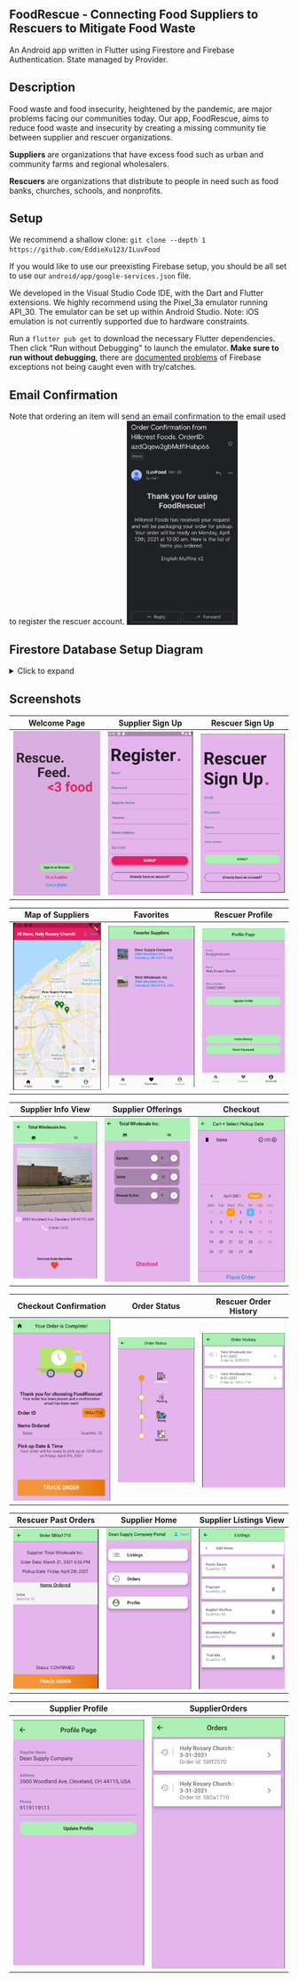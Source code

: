 ## FoodRescue - Connecting Food Suppliers to Rescuers to Mitigate Food Waste 

An Android app written in Flutter using Firestore and Firebase Authentication. State managed by Provider.

## Description
Food waste and food insecurity, heightened by the pandemic, are major problems facing our communities today. Our app, FoodRescue, aims to reduce food waste and insecurity by creating a missing community tie between supplier and rescuer organizations.

**Suppliers** are organizations that have excess food such as urban and community farms and regional wholesalers.

**Rescuers** are organizations that distribute to people in need such as food banks, churches, schools, and nonprofits.
## Setup
We recommend a shallow clone: `git clone --depth 1 https://github.com/EddieXu123/ILuvFood`

If you would like to use our preexisting Firebase setup, you should be all set to use our `android/app/google-services.json` file. 

We developed in the Visual Studio Code IDE, with the Dart and Flutter extensions. We highly recommend using the Pixel_3a emulator running API_30. The emulator can be set up within Android Studio. Note: iOS emulation is not currently supported due to hardware constraints. 

Run a `flutter pub get` to download the necessary Flutter dependencies. Then click "Run without Debugging" to launch the emulator. **Make sure to run without debugging**, there are [documented problems](https://github.com/FirebaseExtended/flutterfire/issues/3475) of Firebase exceptions not being caught even with try/catches. 

## Email Confirmation
Note that ordering an item will send an email confirmation to the email used to register the rescuer account. 
<img src = "https://github.com/EddieXu123/ILuvFood/blob/main/screenshots/email_confirm.jpg" width = "200">


## Firestore Database Setup Diagram
<details>
<summary> Click to expand </summary>
<img src = "https://github.com/EddieXu123/ILuvFood/blob/main/screenshots/db_food.jpeg">
</details>

## Screenshots

Welcome Page               |  Supplier Sign Up               | Rescuer Sign Up              
:-------------------------:|:-------------------------:|:-------------------------:
![](https://github.com/EddieXu123/ILuvFood/blob/main/screenshots/welcome_page.png)|![](https://github.com/EddieXu123/ILuvFood/blob/main/screenshots/supplier_signup.png)|![](https://github.com/EddieXu123/ILuvFood/blob/main/screenshots/rescuer_signup.png)|

Map of Suppliers               |  Favorites               | Rescuer Profile              
:-------------------------:|:-------------------------:|:-------------------------:
![](https://github.com/EddieXu123/ILuvFood/blob/main/screenshots/map.png)|![](https://github.com/EddieXu123/ILuvFood/blob/main/screenshots/favorites.png)|![](https://github.com/EddieXu123/ILuvFood/blob/main/screenshots/rescuer_profile.png)|

Supplier Info View               |  Supplier Offerings               | Checkout              
:-------------------------:|:-------------------------:|:-------------------------:
![](https://github.com/EddieXu123/ILuvFood/blob/main/screenshots/supplier_view.png)|![](https://github.com/EddieXu123/ILuvFood/blob/main/screenshots/supplier_offerings.png)|![](https://github.com/EddieXu123/ILuvFood/blob/main/screenshots/checkout.png)|

Checkout Confirmation               |  Order Status               | Rescuer Order History              
:-------------------------:|:-------------------------:|:-------------------------:
![](https://github.com/EddieXu123/ILuvFood/blob/main/screenshots/confirmation.png)|![](https://github.com/EddieXu123/ILuvFood/blob/main/screenshots/order_status.png)|![](https://github.com/EddieXu123/ILuvFood/blob/main/screenshots/rescuer_order_history.png)|

Rescuer Past Orders               |  Supplier Home               | Supplier Listings View              
:-------------------------:|:-------------------------:|:-------------------------:
![](https://github.com/EddieXu123/ILuvFood/blob/main/screenshots/rescuer_past_order.png)|![](https://github.com/EddieXu123/ILuvFood/blob/main/screenshots/supplier_home.png)|![](https://github.com/EddieXu123/ILuvFood/blob/main/screenshots/supplier_listings.png)|

Supplier Profile               |  SupplierOrders       
:-------------------------:|:-------------------------:
<img src = "https://github.com/EddieXu123/ILuvFood/blob/main/screenshots/supplier_profile.png" width = "250">|<img src = "https://github.com/EddieXu123/ILuvFood/blob/main/screenshots/supplier_orders.png" width = "250">|



